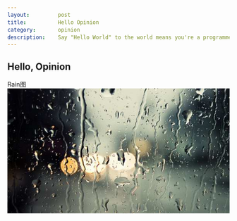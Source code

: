 ```yaml
---
layout:         post
title:          Hello Opinion
category:       opinion
description:    Say "Hello World" to the world means you're a programmer
---
```


## Hello, Opinion
Rain图
![rain](/images/other/rain.jpg)